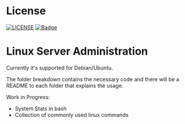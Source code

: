 # License 
[![LICENSE](https://img.shields.io/badge/license-Anti%20996-blue.svg)](https://github.com/996icu/996.ICU/blob/master/LICENSE)
[![Badge](https://img.shields.io/badge/link-996.icu-red.svg)](https://996.icu/#/zh_CN)

# Linux Server Administration

Currently it's supported for Debian/Ubuntu.

The folder breakdown contains the necessary code and there will be a README to each folder that explains the usage.

Work in Progress:
- System Stats in bash
- Collection of commonly used linux commands
